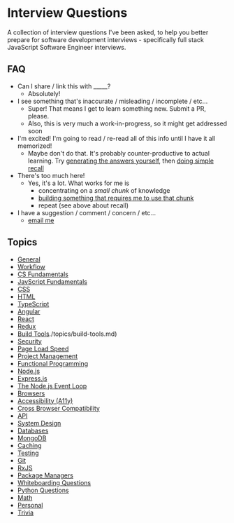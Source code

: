 # Interview Questions

A collection of interview questions I've been asked, to help you better prepare for software development interviews - specifically full stack JavaScript Software Engineer interviews.

## FAQ

- Can I share / link this with _____?
  - Absolutely!
- I see something that's inaccurate / misleading / incomplete / etc...
  - Super! That means I get to learn something new. Submit a PR, please.
  - Also, this is very much a work-in-progress, so it might get addressed soon
- I'm excited! I'm going to read / re-read all of this info until I have it all memorized!
  - Maybe don't do that. It's probably counter-productive to actual learning. Try [generating the answers yourself](https://www.youtube.com/watch?v=O96fE1E-rf8&vl=en), then [doing simple recall](https://www.apa.org/science/about/psa/2016/06/learning-memory)
- There's too much here!
  - Yes, it's a lot. What works for me is
    - concentrating on a *small chunk* of knowledge
    - [building something that requires me to use that chunk](https://bellcd.github.io/)
    - repeat (see above about recall)
- I have a suggestion / comment / concern / etc...
  - [email me](mailto:ChristianDibalaBell@gmail.com)


## Topics

- [General](./topics/general.md)
- [Workflow](./topics/workflow.md)
- [CS Fundamentals](./topics/cs-fundamentals.md)
- [JavScript Fundamentals](./topics/js-fundamentals.md)
- [CSS](./topics/css.md)
- [HTML](./topics/html.md)
- [TypeScript](./topics/typescript.md)
- [Angular](./topics/angular.md)
- [React](./topics/react.md)
- [Redux](./topics/redux.md)
- [Build Tools]()./topics/build-tools.md)
- [Security](./topics/security.md)
- [Page Load Speed](./topics/page-load-speed.md)
- [Project Management](./topics/project-management.md)
- [Functional Programming](./topics/functional-programming.md)
- [Node.js](./topics/nodejs.md)
- [Express.js](./topics/express.md)
- [The Node.js Event Loop](./topics/the-nodejs-event-loop.md)
- [Browsers](./topics/browsers.md)
- [Accessibility (A11y)](./topics/accessibility.md)
- [Cross Browser Compatibility](./topics/cross-browser-compatibility.md)
- [API](./topics/api.md)
- [System Design](./topics/system-design.md)
- [Databases](./topics/databases.md)
- [MongoDB](./topics/mongodb.md)
- [Caching](./topics/caching.md)
- [Testing](./topics/testing.md)
- [Git](./topics/git.md)
- [RxJS](./topics/RxJS.md)
- [Package Managers](./topics/package-managers.md)
- [Whiteboarding Questions](./topics/whiteboarding-questions.md)
- [Python Questions](./topics/python.md)
- [Math](./topics/math.md)
- [Personal](./topics/personal.md)
- [Trivia](./topics/trivia.md)